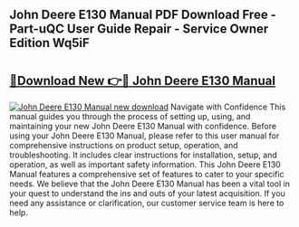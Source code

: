 ## John Deere E130 Manual PDF Download Free - Part-uQC User Guide Repair - Service Owner Edition Wq5iF

# <h2><a href="http://bc32629.oget.top/?id=John+Deere+E130+Manual">🔗Download New 👉🔴 John Deere E130 Manual</a></h2>

[![John Deere E130 Manual new download](https://i.imgur.com/5g1atiW.png)](http://bc32629.oget.top/?id=John+Deere+E130+Manual)
Navigate with Confidence This manual guides you through the process of setting up, using, and maintaining your new John Deere E130 Manual with confidence. Before using your John Deere E130 Manual, please refer to this user manual for comprehensive instructions on product setup, operation, and troubleshooting. It includes clear instructions for installation, setup, and operation, as well as important safety information. This John Deere E130 Manual features a comprehensive set of features to cater to your specific needs. We believe that the John Deere E130 Manual has been a vital tool in your quest to understand the ins and outs of your latest acquisition. If you need any assistance or clarification, our customer service team is here to help.
